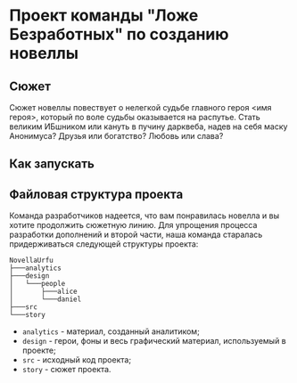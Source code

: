 # Проект команды "Ложе Безработных" по созданию новеллы 
## Сюжет
Сюжет новеллы повествует о нелегкой судьбе главного героя <имя героя>, который по воле судьбы оказывается на распутье. Стать великим ИБшником или кануть в пучину дарквеба, надев на себя маску Анонимуса? Друзья или богатство? Любовь или слава? 

## Как запускать


## Файловая структура проекта
Команда разработчиков надеется, что вам понравилась новелла и вы хотите продолжить сюжетную линию. Для упрощения процесса разработки дополнений и второй части, наша команда старалась придерживаться следующей структуры проекта:

```shell
NovellaUrfu
├───analytics
├───design
│   └───people
│       ├───alice
│       └───daniel
├───src
└───story
```

- `analytics` - материал, созданный аналитиком;
- `design` - герои, фоны и весь графический материал, используемый в проекте;
- `src` - исходный код проекта;
- `story` - сюжет проекта.
